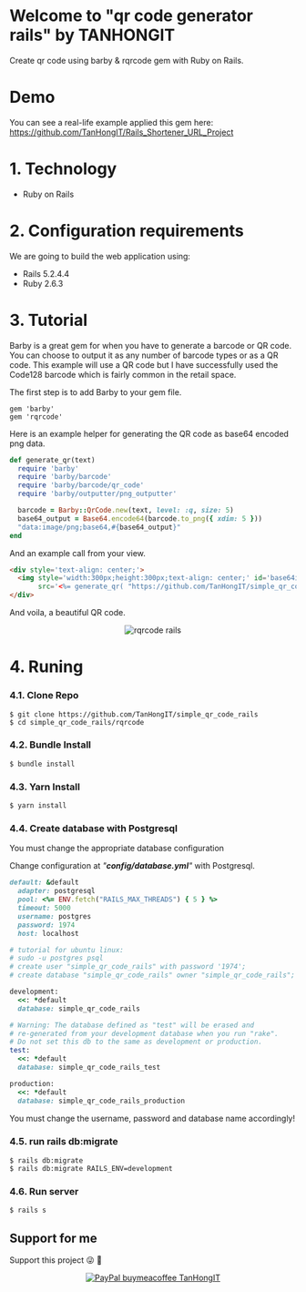 # Welcome to "qr code generator rails" by TANHONGIT

Create qr code using barby & rqrcode gem with Ruby on Rails.

# Demo

You can see a real-life example applied this gem here: https://github.com/TanHongIT/Rails_Shortener_URL_Project

# 1. Technology
- Ruby on Rails

# 2. Configuration requirements
We are going to build the web application using:
- Rails 5.2.4.4
- Ruby 2.6.3

# 3. Tutorial

Barby is a great gem for when you have to generate a barcode or QR code. You can choose to output it as any number of barcode types or as a QR code. This example will use a QR code but I have successfully used the Code128 barcode which is fairly common in the retail space.

The first step is to add Barby to your gem file.

```
gem 'barby'
gem 'rqrcode'
```

Here is an example helper for generating the QR code as base64 encoded png data.

```ruby
def generate_qr(text)
  require 'barby'
  require 'barby/barcode'
  require 'barby/barcode/qr_code'
  require 'barby/outputter/png_outputter'

  barcode = Barby::QrCode.new(text, level: :q, size: 5)
  base64_output = Base64.encode64(barcode.to_png({ xdim: 5 }))
  "data:image/png;base64,#{base64_output}"
end
```

And an example call from your view.


```html
<div style='text-align: center;'>
  <img style='width:300px;height:300px;text-align: center;' id='base64image'                 
       src='<%= generate_qr( "https://github.com/TanHongIT/simple_qr_code_rails" ) %>' />
</div>
```

And voila, a beautiful QR code.

<p align="center">
    <img src="https://imgur.com/OiASTUD.png" data-origin="https://imgur.com/OiASTUD.png" alt="rqrcode rails">
</p>

# 4. Runing

### 4.1. Clone Repo

```
$ git clone https://github.com/TanHongIT/simple_qr_code_rails
$ cd simple_qr_code_rails/rqrcode
```

### 4.2. Bundle Install 

```
$ bundle install
```

### 4.3. Yarn Install 

```
$ yarn install
```

### 4.4. Create database with Postgresql

You must change the appropriate database configuration

Change configuration at _"**config/database.yml**"_ with Postgresql.

```ruby
default: &default
  adapter: postgresql
  pool: <%= ENV.fetch("RAILS_MAX_THREADS") { 5 } %>
  timeout: 5000
  username: postgres
  password: 1974
  host: localhost

# tutorial for ubuntu linux:
# sudo -u postgres psql
# create user "simple_qr_code_rails" with password '1974';  
# create database "simple_qr_code_rails" owner "simple_qr_code_rails"; 

development:
  <<: *default
  database: simple_qr_code_rails

# Warning: The database defined as "test" will be erased and
# re-generated from your development database when you run "rake".
# Do not set this db to the same as development or production.
test:
  <<: *default
  database: simple_qr_code_rails_test

production:
  <<: *default
  database: simple_qr_code_rails_production
```

You must change the username, password and database name accordingly!

### 4.5. run rails db:migrate

```
$ rails db:migrate
$ rails db:migrate RAILS_ENV=development
```

### 4.6. Run server 

```
$ rails s
```

## Support for me
Support this project :stuck_out_tongue_winking_eye: :pray:
<p align="center">
    <a href="https://www.paypal.me/tanhongit" target="_blank"><img src="https://img.shields.io/badge/Donate-PayPal-green.svg" data-origin="https://img.shields.io/badge/Donate-PayPal-green.svg" alt="PayPal buymeacoffee TanHongIT"></a>
</p>
